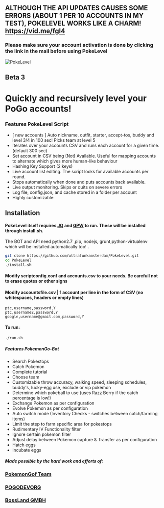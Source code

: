 ## ALTHOUGH THE API UPDATES CAUSES SOME ERRORS (ABOUT 1 PER 10 ACCOUNTS IN MY TEST), POKELEVEL WORKS LIKE A CHARM!  https://vid.me/fgl4 ##
### Please make sure your account activation is done by clicking the link in the mail before using PokeLevel ###
![PokeLevel](http://i.imgur.com/XHKPxy3.pngg)


## **Beta 3**
# **Quickly and recursively level your PoGo accounts!**

### Features PokeLevel Script
 * [  new accounts ] Auto nickname, outfit, starter, accept-tos, buddy and level 3/4 in 100 sec! Picks team at level 5
 * Iterates over your accounts CSV and runs each account for a given time. (default 300 sec)
 * Set account in CSV being (Not) Available. Useful for mapping accounts to alternate which gives more human-like behaviour
 * Hashing Key Support (2 keys)
 * Live account list editing. The script looks for available accounts per round.
 * Stops automatically when done and puts accounts back available.
 * Live output monitoring. Skips or quits on severe errors
 * Log file, config.json, and cache stored in a  folder per account
 * Highly customizable

## Installation
 
#### PokeLevel itself requires [JQ](https://stedolan.github.io/jq/) and [GPW](https://packages.debian.org/gpw) to run. These will be installed through install.sh.
The BOT and API need python2.7 ,pip, nodejs, grunt,python-virtualenv which will be installed automatically too!
.
``` bash
git clone https://github.com/ultrafunkamsterdam/PokeLevel.git
cd PokeLevel
./install.sh
```

#### Modify scriptconfig.conf and accounts.csv to your needs. Be carefull not to erase quotes or other signs
#### Modify accountsfile.csv | 1 account per line in the form of CSV (no whitespaces, headers or empty lines)
```
ptc,username,password,Y
ptc,username2,password,Y
google,username@gmail.com,password,Y
```
#### To run:
```bash
./run.sh
```

##### Features PokemonGo-Bot
* Search Pokestops
* Catch Pokemon
* Complete tutorial
* Choose team
* Customizable throw accuracy, walking speed, sleeping schedules, buddy's, lucky-egg use, exclude or vip pokemon
* Determine which pokeball to use (uses Razz Berry if the catch percentage is low!)
* Exchange Pokemon as per configuration
* Evolve Pokemon as per configuration
* Auto switch mode (Inventory Checks - switches between catch/farming items)
* Limit the step to farm specific area for pokestops
* Rudimentary IV Functionality filter
* Ignore certain pokemon filter
* Adjust delay between Pokemon capture & Transfer as per configuration
* Hatch eggs
* Incubate eggs

##### Made possible by the hard work and efforts of: 
### [PokemonGof Team ](https://github.com/PokemonGoF)
### [POGODEVORG](https://github.com/pogodevorg)
### [BossLand GMBH](https://www.bossland-gmbh.com)

